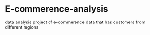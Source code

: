 # E-commerence-analysis
data analysis project of e-commerence data that has customers from different regions
